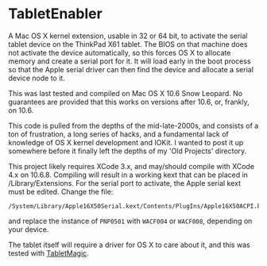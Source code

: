 TabletEnabler
=============

A Mac OS X kernel extension, usable in 32 or 64 bit, to activate the serial
tablet device on the ThinkPad X61 tablet. The BIOS on that machine does not
activate the device automatically, so this forces OS X to allocate memory and
create a serial port for it. It will load early in the boot process so that the
Apple serial driver can then find the device and allocate a serial device node
to it.

This was last tested and compiled on Mac OS X 10.6 Snow Leopard. No guarantees
are provided that this works on versions after 10.6, or, frankly, on 10.6.

This code is pulled from the depths of the mid-late-2000s, and consists of a ton
of frustration, a long series of hacks, and a fundamental lack of knowledge of
OS X kernel development and IOKit. I wanted to post it up somewhere before it
finally left the depths of my 'Old Projects' directory.

This project likely requires XCode 3.x, and may/should compile with XCode 4.x
on 10.6.8. Compiling will result in a working kext that can be placed in
/Library/Extensions. For the serial port to activate, the Apple serial kext
must be edited. Change the file:

```
/System/Library/Apple16X50Serial.kext/Contents/PlugIns/Apple16X50ACPI.kext/Contents/Info.plist
```

and replace the instance of `PNP0501` with `WACF004` or `WACF008`, depending on
your device.

The tablet itself will require a driver for OS X to care about it, and this was
tested with [TabletMagic](http://www.thinkyhead.com/tabletmagic).
